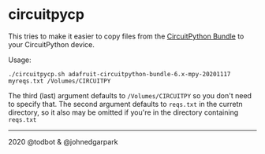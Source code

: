 # circuitpycp

This tries to make it easier to copy files from the
[CircuitPython Bundle](https://circuitpython.org/libraries)
to your CircuitPython device.

Usage:
```
./circuitpycp.sh adafruit-circuitpython-bundle-6.x-mpy-20201117 myreqs.txt /Volumes/CIRCUITPY

```

The third (last) argument defaults to `/Volumes/CIRCUITPY` so you don't need to specify that.
The second argument defaults to `reqs.txt` in the curretn directory, so it also may be omitted if you're in the directory containing `reqs.txt`



---
2020 @todbot & @johnedgarpark


